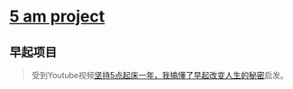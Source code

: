 # [5 am project](https://github.com/Narglc/gitblog/issues/2)

## 早起项目
> 受到Youtube视频[坚持5点起床一年，我搞懂了早起改变人生的秘密](https://m.youtube.com/watch?v=4zXTyc2ZjXM&t=527s)启发。
